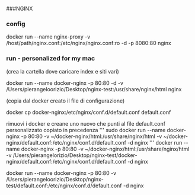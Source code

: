 ###NGINX

### config

docker run --name nginx-proxy -v /host/path/nginx.conf:/etc/nginx/nginx.conf:ro -d -p 8080:80 nginx

### run - personalized for my mac
(crea la cartella dove caricare index e siti vari)

docker run --name docker-nginx -p 80:80 -d -v /Users/pierangeloorizio/Desktop/nginx-test:/usr/share/nginx/html nginx

(copia dal docker creato il file di configurazione)

docker cp docker-nginx:/etc/nginx/conf.d/default.conf default.conf


rimuovi i docker e creane uno nuovo che punti al file default.conf personalizzato copiato in precedenza
'''
sudo docker run --name docker-nginx -p 80:80 -v ~/docker-nginx/html:/usr/share/nginx/html -v ~/docker-nginx/default.conf:/etc/nginx/conf.d/default.conf -d nginx
'''
docker run --name docker-nginx -p 80:80 -v ~/docker-nginx/html:/usr/share/nginx/html -v /Users/pierangelorizio/Desktop/nginx-test/docker-nginx/default.conf:/etc/nginx/conf.d/default.conf -d nginx 

docker run --name docker-nginx -p 80:80 -v /Users/pierangeloorizio/Desktop/nginx-test/default.conf:/etc/nginx/conf.d/default.conf -d nginx

